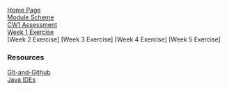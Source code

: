 [Home Page](https://github.com/BNU-CO452/Java-Apps/wiki)     
[Module Scheme](https://github.com/BNU-CO452/Java-Apps/wiki/Module-Scheme)      
[CW1 Assessment](https://github.com/BNU-CO452/Java-Apps/wiki/CW1)     
[Week 1 Exercise](https://github.com/BNU-CO452/Java-Apps/wiki/W1-VSC-Basics-Exercises)     
[Week 2 Exercise]
[Week 3 Exercise]
[Week 4 Exercise]
[Week 5 Exercise]    
### Resources
[Git-and-Github](https://github.com/BNU-CO452/Java-Apps/wiki/Git-and-Github)     
[Java IDEs](https://github.com/BNU-CO452/Java-Apps/wiki/Java-IDES)    